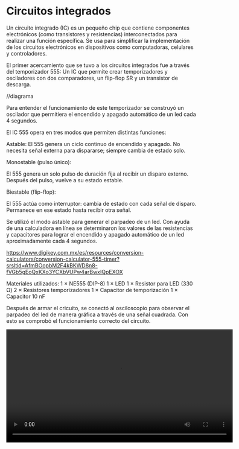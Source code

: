 # Circuitos integrados

Un circuito integrado (IC) es un pequeño chip que contiene componentes electrónicos (como transistores y resistencias) interconectados para realizar una función específica.
Se usa para simplificar la implementación de los circuitos electrónicos en dispositivos como computadoras, celulares y controladores.

El primer acercamiento que se tuvo a los circuitos integrados fue a través del temporizador 555: Un IC que permite crear temporizadores y osciladores con dos comparadores, un flip-flop SR y un transistor de descarga. 

//diagrama

Para entender el funcionamiento de este temporizador se construyó un oscilador que permitiera el encendido y apagado automático de un led cada 4 segundos.

El IC 555 opera en tres modos que permiten distintas funciones: 

Astable:
El 555 genera un ciclo continuo de encendido y apagado. No necesita señal externa para dispararse; siempre cambia de estado solo.

Monostable (pulso único):

El 555 genera un solo pulso de duración fija al recibir un disparo externo. Después del pulso, vuelve a su estado estable.

Biestable (flip-flop):

El 555 actúa como interruptor: cambia de estado con cada señal de disparo. Permanece en ese estado hasta recibir otra señal.

Se utilizó el modo astable para generar el parpadeo de un led. Con ayuda de una calculadora en línea se determinaron los valores de las resistencias y capacitores para lograr el encendido y apagado automático de un led aproximadamente cada 4 segundos.

https://www.digikey.com.mx/es/resources/conversion-calculators/conversion-calculator-555-timer?srsltid=AfmBOopbM2F4kBKWD8n8-fVGb5gEoQxKXo3YCXbVUPw4arBwxIQpEXOX

Materiales utilizados:
1 × NE555 (DIP-8)
1 × LED
1 × Resistor para LED (330 Ω)
2 × Resistores temporizadores 
1 × Capacitor de temporización 
1 × Capacitor 10 nF 

Después de armar el cricuito, se conectó al osciloscopio para observar el parpadeo del led de manera gráfica a través de una señal cuadrada. Con esto se comprobó el funcionamiento correcto del circuito. 

<video width="600" controls>
  <source src="https://anapaumen168.github.io/miportafolio_mecatronica/Introducci%C3%B3n%20a%20la%20Mecatr%C3%B3nica/Video%20de%20WhatsApp%202025-10-16%20a%20las%2019.17.37_16eaf117.mp4" type="video/mp4">
  Tu navegador no soporta videos HTML5.
</video>

